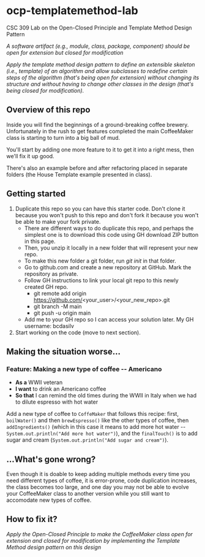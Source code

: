 # ocp-templatemethod-lab
CSC 309 Lab on the Open-Closed Principle and Template Method Design Pattern

*A software artifact (e.g., module, class, package, component) should be open for extension but closed for modification*

*Apply the template method design pattern to define an extensible skeleton (i.e., template) of an algorithm and allow subclasses to redefine certain steps of the algorithm (that's being open for extension) without changing its structure and without having to change other classes in the design (that's being closed for modification).*

## Overview of this repo

Inside you will find the beginnings of a ground-breaking coffee brewery. Unfortunately in the rush to get features completed the main CoffeeMaker class is starting to turn into a big ball of mud.

You'll start by adding one more feature to it to get it into a right mess, then we'll fix it up good.

There's also an example before and after refactoring placed in separate folders (the House Template example presented in class).

## Getting started

1. Duplicate this repo so you can have this starter code. Don't clone it because you won't push to this repo and don't fork it because you won't be able to make your fork private.
   * There are different ways to do duplicate this repo, and perhaps the simplest one is to download this code using GH download ZIP button in this page.
   * Then, you unzip it locally in a new folder that will represent your new repo.
   * To make this new folder a git folder, run *git init* in that folder.
   * Go to github.com and create a new repository at GitHub. Mark the repository as private.
   * Follow GH instructions to link your local git repo to this newly created GH repo.
      * git remote add origin https://github.com/<your_user>/<your_new_repo>.git
      * git branch -M main
      * git push -u origin main
   * Add me to your GH repo so I can access your solution later. My GH username: bcdasilv
2. Start working on the code (move to next section).

## Making the situation worse...

### Feature: Making a new type of coffee -- Americano

* **As a** WWII veteran
* **I want** to drink an Americano coffee
* **So that** I can remind the old times during the WWII in Italy when we had to dilute espresso with hot water

Add a new type of coffee to ```CoffeMaker``` that follows this recipe: first, ```boilWater()``` and then ```brewEspresso()``` like the other types of coffee, then ```addIngredients()``` (which in this case it means to add more hot water -- ```System.out.println("Add more hot water")```), and the ```finalTouch()``` is to add sugar and cream (```System.out.println("Add sugar and cream")```).

## ...What's gone wrong?

Even though it is doable to keep adding multiple methods every time you need different types of coffee, it is error-prone, code duplication increases, the class becomes too large, and one day you may not be able to evolve your CoffeeMaker class to another version while you still want to accomodate new types of coffee.

## How to fix it?

*Apply the Open-Closed Principle to make the CoffeeMaker class open for extension and closed for modification by implementing the Template Method design pattern on this design*
